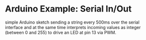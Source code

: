 # Arduino Example: Serial In/Out

simple Arduino sketch sending a string every 500ms over the serial interface and at the same time interprets incoming values as integer (between 0 and 255) to drive an LED at pin 13 via PWM.